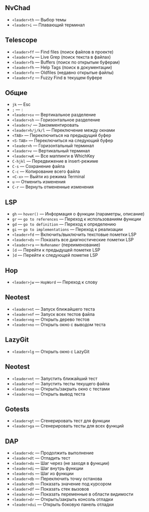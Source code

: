 ## NvChad
- `<leader>th` — Выбор темы  
- `<leader>i` — Плавающий терминал  

## Telescope
- `<leader>ff` — Find files (поиск файлов в проекте)  
- `<leader>fw` — Live Grep (поиск текста в файлах)  
- `<leader>fb` — Buffers (поиск по открытым буферам)  
- `<leader>fh` — Help Tags (поиск в документации)  
- `<leader>fo` — Oldfiles (недавно открытые файлы)  
- `<leader>fz` — Fuzzy Find в текущем буфере  

## Общие
- `jk` — Esc  
- `;` — `:`  
- `<leader>sv` — Вертикальное разделение  
- `<leader>sh` — Горизонтальное разделение  
- `<leader>/` — Закомментировать  
- `<leader>h/j/k/l` — Переключение между окнами  
- `<TAB>` — Переключиться на предыдущий буфер  
- `<S-TAB>` — Переключиться на следующий буфер  
- `<leader>h` — Горизонтальный терминал  
- `<leader>v` — Вертикальный терминал  
- `<leader>wK` — Все маппинги в WhichKey  
- `C-hjkl` — Передвижение в insert-режиме  
- `C-s` — Сохранение файла  
- `C-c` — Копирование всего файла  
- `<C-x>` — Выйти из режима Terminal  
- `u` — Отменить изменения
- `C-r` — Вернуть отмененные изменения 

## LSP
- `gh` — `hover()` — Информация о функции (параметры, описание)  
- `gr` — `go to references` — Переход к использованиям функции  
- `gd` — `go to definition` — Переход к определению
- `gi` — `go to implementations` — Переход к реализации
- `<leader>fd` — Включить/выключить текстовые пометки LSP  
- `<leader>ds` — Показать все диагностические пометки LSP  
- `<leader>ra` — `NvRenamer` (переименование)  
- `[d` — Перейти к предыдущей пометке LSP  
- `]d` — Перейти к следующей пометке LSP  

## Hop
- `<leader>jw` — `HopWord` — Переход к слову

## Neotest
- `<leader>nt` — Запуск ближайшего теста
- `<leader>nf` — Запуск всех тестов файла
- `<leader>ng` — Открыть дерево тестов
- `<leader>no` — Открыть окно с выводом теста

## LazyGit
- `<leader>lg` — Открыть окно с LazyGit

## Neotest
- `<leader>nt` — Запустить ближайший тест
- `<leader>nf` — Запустить тесты текущего файла
- `<leader>ng` — Открыть/закрыть окно с тестами
- `<leader>no` — Открыть вывод теста

## Gotests
- `<leader>gt` — Сгенерировать тест для функции
- `<leader>ga` — Сгенерировать тесты для всех функций

## DAP
- `<leader>dc` — Продолжить выполнение
- `<leader>dt` — Отладить тест
- `<leader>do` — Шаг через (не заходя в функции)
- `<leader>di` — Шаг внутрь функции
- `<leader>ds` — Шаг из функции
- `<leader>db` — Переключить точку останова
- `<leader>dh` — Показать значение под курсором
- `<leader>df` — Показать стек вызовов
- `<leader>dv` — Показать переменные в области видимости
- `<leader>dr` — Открыть/закрыть консоль отладки
- `<leader>dui` — Открыть боковую панель отладки
